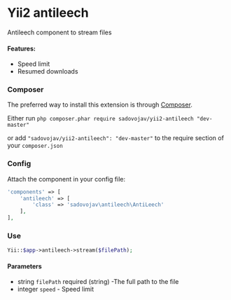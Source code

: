 # Yii2 antileech

Antileech component to stream files

#### Features:
- Speed limit
- Resumed downloads

### Composer

The preferred way to install this extension is through [Composer](http://getcomposer.org/).

Either run ```php composer.phar require sadovojav/yii2-antileech "dev-master"```

or add ```"sadovojav/yii2-antileech": "dev-master"``` to the require section of your ```composer.json```

### Config

Attach the component in your config file:

```php
'components' => [
    'antileech' => [
        'class' => 'sadovojav\antileech\AntiLeech'
    ],
],
```

### Use

```php
Yii::$app->antileech->stream($filePath);
```

#### Parameters
- string `filePath` required (string) -The full path to the file
- integer `speed` - Speed limit
